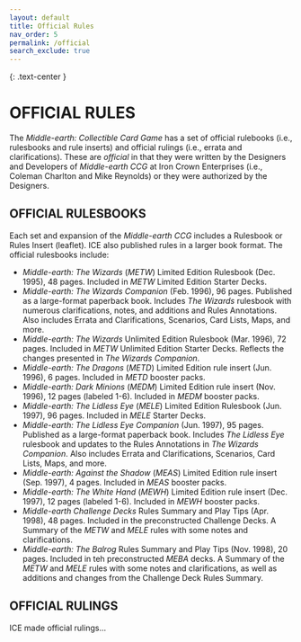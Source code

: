 ```yaml
---
layout: default
title: Official Rules
nav_order: 5
permalink: /official
search_exclude: true
---
```


{: .text-center }
# OFFICIAL RULES

The _Middle-earth: Collectible Card Game_ has a set of official rulebooks (i.e., rulesbooks and rule inserts) and official rulings (i.e., errata and clarifications). These are _official_ in that they were written by the Designers and Developers of _Middle-earth CCG_ at Iron Crown Enterprises (i.e., Coleman Charlton and Mike Reynolds) or they were authorized by the Designers.

## OFFICIAL RULESBOOKS

Each set and expansion of the _Middle-earth CCG_ includes a Rulesbook or Rules Insert (leaflet). ICE also published rules in a larger book format. The official rulesbooks include:

 - _Middle-earth: The Wizards_ (_METW_) Limited Edition Rulesbook (Dec. 1995), 48 pages. Included in _METW_ Limited Edition Starter Decks.
 - _Middle-earth: The Wizards Companion_ (Feb. 1996), 96 pages. Published as a large-format paperback book. Includes _The Wizards_ rulesbook with numerous clarifications, notes, and additions and Rules Annotations. Also includes Errata and Clarifications, Scenarios, Card Lists, Maps, and more. 
 - _Middle-earth: The Wizards_ Unlimited Edition Rulesbook (Mar. 1996), 72 pages. Included in _METW_ Unlimited Edition Starter Decks. Reflects the changes presented in _The Wizards Companion_.
 - _Middle-earth: The Dragons_ (_METD_) Limited Edition rule insert (Jun. 1996), 6 pages. Included in _METD_ booster packs.
 - _Middle-earth: Dark Minions_ (_MEDM_) Limited Edition rule insert (Nov. 1996), 12 pages (labeled 1-6). Included in _MEDM_ booster packs.
 - _Middle-earth: The Lidless Eye_ (_MELE_) Limited Edition Rulesbook (Jun. 1997), 96 pages. Included in _MELE_ Starter Decks.
 - _Middle-earth: The Lidless Eye Companion_ (Jun. 1997), 95 pages. Published as a large-format paperback book. Includes _The Lidless Eye_ rulesbook and updates to the Rules Annotations in _The Wizards Companion_. Also includes Errata and Clarifications, Scenarios, Card Lists, Maps, and more. 
 - _Middle-earth: Against the Shadow_ (_MEAS_) Limited Edition rule insert (Sep. 1997), 4 pages. Included in _MEAS_ booster packs.
 - _Middle-earth: The White Hand_ (_MEWH_) Limited Edition rule insert (Dec. 1997), 12 pages (labeled 1-6). Included in _MEWH_ booster packs.
 - _Middle-earth Challenge Decks_ Rules Summary and Play Tips (Apr. 1998), 48 pages. Included in the preconstructed Challenge Decks. A Summary of the _METW_ and _MELE_ rules with some notes and clarifications.
 - _Middle-earth: The Balrog_ Rules Summary and Play Tips (Nov. 1998), 20 pages. Included in teh preconstructed _MEBA_ decks. A Summary of the _METW_ and _MELE_ rules with some notes and clarifications, as well as additions and changes from the Challenge Deck Rules Summary.

## OFFICIAL RULINGS

ICE made official rulings...
